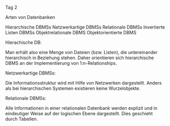 Tag 2

Arten von Datenbanken 

Hierarchische DBMSs
Netzwerkartige DBMSs
Relationale DBMSs
Invertierte Listen DBMSs
Objektrelationale DBMS
Objektorientierte DBMS

Hierachische DB:

Man erhält also eine Menge von Dateien (bzw. Listen), die untereinander hierarchisch in Beziehung stehen. Daher orientieren sich hierarchische DBMS an der Implementierung von 1:n-Relationships. 

Netzwerkartige DBMSs:

Die Informationsstruktur wird mit Hilfe von Netzwerken dargestellt. Anders als bei hierarchischen Systemen existieren keine Wurzelobjekte.

Relationale DBMSs:

Alle Informationen in einer relationalen Datenbank werden explizit und in eindeutiger Weise auf der logischen Ebene dargestellt. Dies geschieht durch Tabellen.

